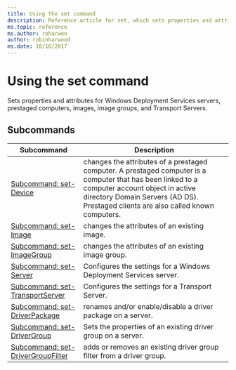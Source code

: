 ```yaml
---
title: Using the set command
description: Reference article for set, which sets properties and attributes for Windows Deployment Services servers, prestaged computers, images, image groups, and Transport Servers.
ms.topic: reference
ms.author: roharwoo
author: robinharwood
ms.date: 10/16/2017
---
```



# Using the set command



Sets properties and attributes for Windows Deployment Services servers, prestaged computers, images, image groups, and Transport Servers.

## Subcommands
|Subcommand|Description|
|-------|--------|
|[Subcommand: set-Device](./wdsutil-set-device.md)|changes the attributes of a prestaged computer. A prestaged computer is a computer that has been linked to a computer account object in active directory Domain Servers (AD DS). Prestaged clients are also called known computers.|
|[Subcommand: set-Image](./wdsutil-set-image.md)|changes the attributes of an existing image.|
|[Subcommand: set-ImageGroup](./wdsutil-set-imagegroup.md)|changes the attributes of an existing image group.|
|[Subcommand: set-Server](./wdsutil-set-server.md)|Configures the settings for a Windows Deployment Services server.|
|[Subcommand: set-TransportServer](./wdsutil-set-transportserver.md)|Configures the settings for a Transport Server.|
|[Subcommand: set-DriverPackage](./wdsutil-set-driverpackage.md)|renames and/or enable/disable a driver package on a server.|
|[Subcommand: set-DriverGroup](./wdsutil-set-drivergroup.md)|Sets the properties of an existing driver group on a server.|
|[Subcommand: set-DriverGroupFilter](./wdsutil-set-drivergroupfilter.md)|adds or removes an existing driver group filter from a driver group.|
